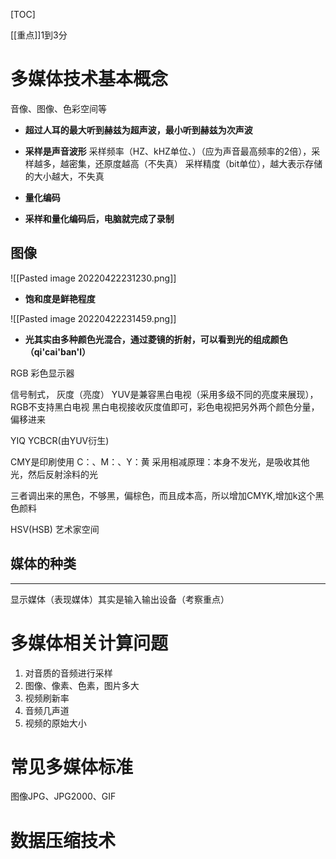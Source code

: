 [TOC]

[[重点]]1到3分

# 多媒体技术基本概念
音像、图像、色彩空间等


* **超过人耳的最大听到赫兹为超声波，最小听到赫兹为次声波**

* **采样是声音波形**
采样频率（HZ、kHZ单位、）（应为声音最高频率的2倍），采样越多，越密集，还原度越高（不失真）
采样精度（bit单位），越大表示存储的大小越大，不失真

* **量化编码**

* **采样和量化编码后，电脑就完成了录制**

## 图像
![[Pasted image 20220422231230.png]]

* **饱和度是鲜艳程度**

![[Pasted image 20220422231459.png]]

* **光其实由多种颜色光混合，通过菱镜的折射，可以看到光的组成颜色（qi'cai'ban'l）**

RGB
彩色显示器

信号制式，
灰度（亮度）
YUV是兼容黑白电视（采用多级不同的亮度来展现），RGB不支持黑白电视
黑白电视接收灰度值即可，彩色电视把另外两个颜色分量，偏移进来

YIQ
YCBCR(由YUV衍生)

CMY是印刷使用
C：、M：、Y：黄
采用相减原理：本身不发光，是吸收其他光，然后反射涂料的光

三者调出来的黑色，不够黑，偏棕色，而且成本高，所以增加CMYK,增加k这个黑色颜料

HSV(HSB)
艺术家空间

## 媒体的种类



-----------
显示媒体（表现媒体）其实是输入输出设备（考察重点）

## 


# 多媒体相关计算问题
1. 对音质的音频进行采样
2. 图像、像素、色素，图片多大
3. 视频刷新率
4. 音频几声道
5. 视频的原始大小

# 常见多媒体标准
图像JPG、JPG2000、GIF

# 数据压缩技术


